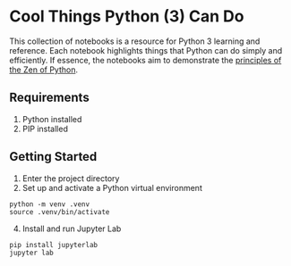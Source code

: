# Cool Things Python (3) Can Do

This collection of notebooks is a resource for Python 3 learning and reference. Each notebook highlights things that Python can do simply and efficiently. If essence, the notebooks aim to demonstrate the [principles of the Zen of Python](https://en.wikipedia.org/wiki/Zen_of_Python).

## Requirements

1. Python installed
2. PIP installed

## Getting Started

1. Enter the project directory
2. Set up and activate a Python virtual environment

```
python -m venv .venv
source .venv/bin/activate
```
   
4. Install and run Jupyter Lab

```
pip install jupyterlab   
jupyter lab
```
